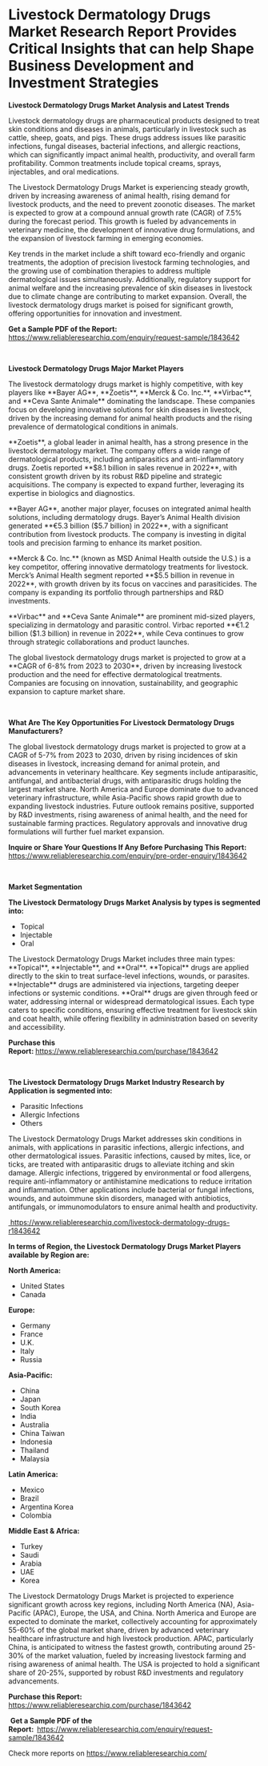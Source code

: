 <p><h1>Livestock Dermatology Drugs Market Research Report Provides Critical Insights that can help Shape Business Development and Investment Strategies</h1></p><p><strong>Livestock Dermatology Drugs Market Analysis and Latest Trends</strong></p>
<p><p>Livestock dermatology drugs are pharmaceutical products designed to treat skin conditions and diseases in animals, particularly in livestock such as cattle, sheep, goats, and pigs. These drugs address issues like parasitic infections, fungal diseases, bacterial infections, and allergic reactions, which can significantly impact animal health, productivity, and overall farm profitability. Common treatments include topical creams, sprays, injectables, and oral medications.</p><p>The Livestock Dermatology Drugs Market is experiencing steady growth, driven by increasing awareness of animal health, rising demand for livestock products, and the need to prevent zoonotic diseases. The market is expected to grow at a compound annual growth rate (CAGR) of 7.5% during the forecast period. This growth is fueled by advancements in veterinary medicine, the development of innovative drug formulations, and the expansion of livestock farming in emerging economies.</p><p>Key trends in the market include a shift toward eco-friendly and organic treatments, the adoption of precision livestock farming technologies, and the growing use of combination therapies to address multiple dermatological issues simultaneously. Additionally, regulatory support for animal welfare and the increasing prevalence of skin diseases in livestock due to climate change are contributing to market expansion. Overall, the livestock dermatology drugs market is poised for significant growth, offering opportunities for innovation and investment.</p></p>
<p><strong>Get a Sample PDF of the Report:&nbsp;</strong> <a href="https://www.reliableresearchiq.com/enquiry/request-sample/1843642?utm_campaign=1870&utm_medium=2&utm_source=Github&utm_content=ia&utm_term=21012025&utm_id=livestock-dermatology-drugs">https://www.reliableresearchiq.com/enquiry/request-sample/1843642</a></p>
<p>&nbsp;</p>
<p><strong>Livestock Dermatology Drugs Major Market Players</strong></p>
<p><p>The livestock dermatology drugs market is highly competitive, with key players like **Bayer AG**, **Zoetis**, **Merck & Co. Inc.**, **Virbac**, and **Ceva Sante Animale** dominating the landscape. These companies focus on developing innovative solutions for skin diseases in livestock, driven by the increasing demand for animal health products and the rising prevalence of dermatological conditions in animals.</p><p>**Zoetis**, a global leader in animal health, has a strong presence in the livestock dermatology market. The company offers a wide range of dermatological products, including antiparasitics and anti-inflammatory drugs. Zoetis reported **$8.1 billion in sales revenue in 2022**, with consistent growth driven by its robust R&D pipeline and strategic acquisitions. The company is expected to expand further, leveraging its expertise in biologics and diagnostics.</p><p>**Bayer AG**, another major player, focuses on integrated animal health solutions, including dermatology drugs. Bayer’s Animal Health division generated **€5.3 billion ($5.7 billion) in 2022**, with a significant contribution from livestock products. The company is investing in digital tools and precision farming to enhance its market position.</p><p>**Merck & Co. Inc.** (known as MSD Animal Health outside the U.S.) is a key competitor, offering innovative dermatology treatments for livestock. Merck’s Animal Health segment reported **$5.5 billion in revenue in 2022**, with growth driven by its focus on vaccines and parasiticides. The company is expanding its portfolio through partnerships and R&D investments.</p><p>**Virbac** and **Ceva Sante Animale** are prominent mid-sized players, specializing in dermatology and parasitic control. Virbac reported **€1.2 billion ($1.3 billion) in revenue in 2022**, while Ceva continues to grow through strategic collaborations and product launches.</p><p>The global livestock dermatology drugs market is projected to grow at a **CAGR of 6-8% from 2023 to 2030**, driven by increasing livestock production and the need for effective dermatological treatments. Companies are focusing on innovation, sustainability, and geographic expansion to capture market share.</p></p>
<p>&nbsp;</p>
<p><strong>What Are The Key Opportunities For Livestock Dermatology Drugs Manufacturers?</strong></p>
<p><p>The global livestock dermatology drugs market is projected to grow at a CAGR of 5-7% from 2023 to 2030, driven by rising incidences of skin diseases in livestock, increasing demand for animal protein, and advancements in veterinary healthcare. Key segments include antiparasitic, antifungal, and antibacterial drugs, with antiparasitic drugs holding the largest market share. North America and Europe dominate due to advanced veterinary infrastructure, while Asia-Pacific shows rapid growth due to expanding livestock industries. Future outlook remains positive, supported by R&D investments, rising awareness of animal health, and the need for sustainable farming practices. Regulatory approvals and innovative drug formulations will further fuel market expansion.</p></p>
<p><strong>Inquire or Share Your Questions If Any Before Purchasing This Report:</strong> <a href="https://www.reliableresearchiq.com/enquiry/pre-order-enquiry/1843642?utm_campaign=1870&utm_medium=2&utm_source=Github&utm_content=ia&utm_term=21012025&utm_id=livestock-dermatology-drugs">https://www.reliableresearchiq.com/enquiry/pre-order-enquiry/1843642</a></p>
<p>&nbsp;</p>
<p><strong>Market Segmentation</strong></p>
<p><strong>The Livestock Dermatology Drugs Market Analysis by types is segmented into:</strong></p>
<p><ul><li>Topical</li><li>Injectable</li><li>Oral</li></ul></p>
<p><p>The Livestock Dermatology Drugs Market includes three main types: **Topical**, **Injectable**, and **Oral**. **Topical** drugs are applied directly to the skin to treat surface-level infections, wounds, or parasites. **Injectable** drugs are administered via injections, targeting deeper infections or systemic conditions. **Oral** drugs are given through feed or water, addressing internal or widespread dermatological issues. Each type caters to specific conditions, ensuring effective treatment for livestock skin and coat health, while offering flexibility in administration based on severity and accessibility.</p></p>
<p><strong>Purchase this Report:&nbsp;</strong><a href="https://www.reliableresearchiq.com/purchase/1843642?utm_campaign=1870&utm_medium=2&utm_source=Github&utm_content=ia&utm_term=21012025&utm_id=livestock-dermatology-drugs">https://www.reliableresearchiq.com/purchase/1843642</a></p>
<p>&nbsp;</p>
<p><strong>The Livestock Dermatology Drugs Market Industry Research by Application is segmented into:</strong></p>
<p><ul><li>Parasitic Infections</li><li>Allergic Infections</li><li>Others</li></ul></p>
<p><p>The Livestock Dermatology Drugs Market addresses skin conditions in animals, with applications in parasitic infections, allergic infections, and other dermatological issues. Parasitic infections, caused by mites, lice, or ticks, are treated with antiparasitic drugs to alleviate itching and skin damage. Allergic infections, triggered by environmental or food allergens, require anti-inflammatory or antihistamine medications to reduce irritation and inflammation. Other applications include bacterial or fungal infections, wounds, and autoimmune skin disorders, managed with antibiotics, antifungals, or immunomodulators to ensure animal health and productivity.</p></p>
<p><a href="https://www.reliableresearchiq.com/livestock-dermatology-drugs-r1843642?utm_campaign=1870&utm_medium=2&utm_source=Github&utm_content=ia&utm_term=21012025&utm_id=livestock-dermatology-drugs">&nbsp;https://www.reliableresearchiq.com/livestock-dermatology-drugs-r1843642</a></p>
<p><strong>In terms of Region, the Livestock Dermatology Drugs Market Players available by Region are:</strong></p>
<p>
    <p> <strong> North America: </strong>
        <ul>
            <li>United States</li>
            <li>Canada</li>
        </ul>
        </p> 
    <p> <strong> Europe: </strong>
        <ul>
            <li>Germany</li>
            <li>France</li>
            <li>U.K.</li>
            <li>Italy</li>
            <li>Russia</li>
        </ul>
        </p> 
    <p> <strong> Asia-Pacific: </strong>
        <ul>
            <li>China</li>
            <li>Japan</li>
            <li>South Korea</li>
            <li>India</li>
            <li>Australia</li>
            <li>China Taiwan</li>
            <li>Indonesia</li>
            <li>Thailand</li>
            <li>Malaysia</li>
        </ul>
        </p> 
    <p> <strong> Latin America: </strong>
        <ul>
            <li>Mexico</li>
            <li>Brazil</li>
            <li>Argentina Korea</li>
            <li>Colombia</li>
        </ul>
        </p> 
    <p> <strong> Middle East & Africa: </strong>
        <ul>
            <li>Turkey</li>
            <li>Saudi</li>
            <li>Arabia</li>
            <li>UAE</li>
            <li>Korea</li>
        </ul>
    </p>
    </p>
<p><p>The Livestock Dermatology Drugs Market is projected to experience significant growth across key regions, including North America (NA), Asia-Pacific (APAC), Europe, the USA, and China. North America and Europe are expected to dominate the market, collectively accounting for approximately 55-60% of the global market share, driven by advanced veterinary healthcare infrastructure and high livestock production. APAC, particularly China, is anticipated to witness the fastest growth, contributing around 25-30% of the market valuation, fueled by increasing livestock farming and rising awareness of animal health. The USA is projected to hold a significant share of 20-25%, supported by robust R&D investments and regulatory advancements.</p></p>
<p><strong>Purchase this Report: </strong><a href="https://www.reliableresearchiq.com/purchase/1843642?utm_campaign=1870&utm_medium=2&utm_source=Github&utm_content=ia&utm_term=21012025&utm_id=livestock-dermatology-drugs">https://www.reliableresearchiq.com/purchase/1843642</a></p>
<p>&nbsp;<strong>Get a Sample PDF of the Report:&nbsp;&nbsp;</strong><a href="https://www.reliableresearchiq.com/enquiry/request-sample/1843642?utm_campaign=1870&utm_medium=2&utm_source=Github&utm_content=ia&utm_term=21012025&utm_id=livestock-dermatology-drugs">https://www.reliableresearchiq.com/enquiry/request-sample/1843642</a></p>
<p><strong></strong></p>
<p>Check more reports on <a href="https://www.reliableresearchiq.com/?utm_campaign=1870&utm_medium=2&utm_source=Github&utm_content=ia&utm_term=21012025&utm_id=livestock-dermatology-drugs">https://www.reliableresearchiq.com/</a></p>